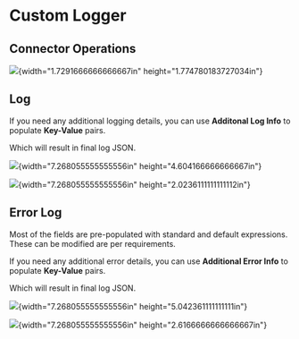 Custom Logger
=============

Connector Operations
--------------------

![](media/image1.png){width="1.7291666666666667in"
height="1.774780183727034in"}

Log
---

If you need any additional logging details, you can use **Additonal Log
Info** to populate **Key-Value** pairs.

Which will result in final log JSON.

![](media/image2.jpeg){width="7.268055555555556in"
height="4.604166666666667in"}

![](media/image3.jpeg){width="7.268055555555556in"
height="2.0236111111111112in"}

Error Log
---------

Most of the fields are pre-populated with standard and default
expressions. These can be modified are per requirements.

If you need any additional error details, you can use **Additional Error
Info** to populate **Key-Value** pairs.

Which will result in final log JSON.

![](media/image4.jpeg){width="7.268055555555556in"
height="5.042361111111111in"}

![](media/image5.jpeg){width="7.268055555555556in"
height="2.6166666666666667in"}
